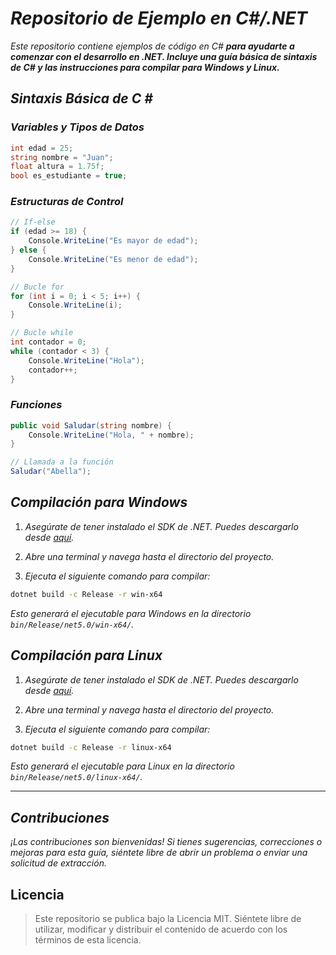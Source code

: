 <!-- Autor: Daniel Benjamin Perez Morales -->
<!-- GitHub: https://github.com/DanielPerezMoralesDev13 -->
<!-- Correo electrónico: danielperezdev@proton.me  -->
# ***Repositorio de Ejemplo en C#/.NET***

*Este repositorio contiene ejemplos de código en C#* ***para ayudarte a comenzar con el desarrollo en .NET. Incluye una guía básica de sintaxis de C# y las instrucciones para compilar para Windows y Linux.***

## ***Sintaxis Básica de C #***

### ***Variables y Tipos de Datos***

```csharp
int edad = 25;
string nombre = "Juan";
float altura = 1.75f;
bool es_estudiante = true;
```

### ***Estructuras de Control***

```csharp
// If-else
if (edad >= 18) {
    Console.WriteLine("Es mayor de edad");
} else {
    Console.WriteLine("Es menor de edad");
}

// Bucle for
for (int i = 0; i < 5; i++) {
    Console.WriteLine(i);
}

// Bucle while
int contador = 0;
while (contador < 3) {
    Console.WriteLine("Hola");
    contador++;
}
```

### ***Funciones***

```csharp
public void Saludar(string nombre) {
    Console.WriteLine("Hola, " + nombre);
}

// Llamada a la función
Saludar("Abella");
```

## ***Compilación para Windows***

1. *Asegúrate de tener instalado el SDK de .NET. Puedes descargarlo desde [aquí](https://dotnet.microsoft.com/download).*

2. *Abre una terminal y navega hasta el directorio del proyecto.*

3. *Ejecuta el siguiente comando para compilar:*

```bash
dotnet build -c Release -r win-x64
```

*Esto generará el ejecutable para Windows en la directorio `bin/Release/net5.0/win-x64/`.*

## ***Compilación para Linux***

1. *Asegúrate de tener instalado el SDK de .NET. Puedes descargarlo desde [aquí](https://dotnet.microsoft.com/download).*

2. *Abre una terminal y navega hasta el directorio del proyecto.*

3. *Ejecuta el siguiente comando para compilar:*

```bash
dotnet build -c Release -r linux-x64
```

*Esto generará el ejecutable para Linux en la directorio `bin/Release/net5.0/linux-x64/`.*

---

## ***Contribuciones***

*¡Las contribuciones son bienvenidas! Si tienes sugerencias, correcciones o mejoras para esta guía, siéntete libre de abrir un problema o enviar una solicitud de extracción.*

## **Licencia**

> Este repositorio se publica bajo la Licencia MIT. Siéntete libre de utilizar, modificar y distribuir el contenido de acuerdo con los términos de esta licencia.

